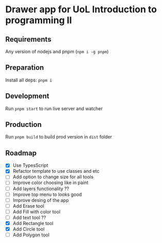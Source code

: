 # Drawer app for UoL Introduction to programming II

## Requirements

Any version of nodejs and pnpm (`npm i -g pnpm`)

## Preparation

Install all deps: `pnpm i`

## Development

Run `pnpm start` to run live server and watcher

## Production

Run `pnpm build` to build prod version in `dist` folder

## Roadmap

- [x] Use TypesScript
- [x] Refactor template to use classes and etc
- [ ] Add option to change size for all tools
- [ ] Improve color choosing like in paint
- [ ] Add layers functionality ??
- [ ] Improve top menu to looks good
- [ ] Improve desing of the app
- [ ] Add Erase tool
- [ ] Add Fill with color tool
- [ ] Add text tool ??
- [x] Add Rectangle tool
- [x] Add Circle tool
- [ ] Add Polygon tool
